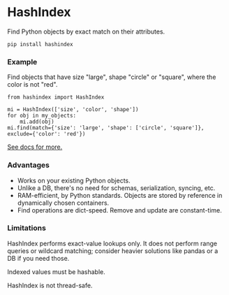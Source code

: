 # HashIndex

Find Python objects by exact match on their attributes.

`pip install hashindex`

### Example

Find objects that have size "large", shape "circle" or "square", where the color is not "red".

```
from hashindex import HashIndex

mi = HashIndex(['size', 'color', 'shape'])
for obj in my_objects:
    mi.add(obj)
mi.find(match={'size': 'large', 'shape': ['circle', 'square']}, exclude={'color': 'red'})
```

[See docs for more.]()

### Advantages

 * Works on your existing Python objects.
 * Unlike a DB, there's no need for schemas, serialization, syncing, etc.
 * RAM-efficient, by Python standards. Objects are stored by reference in dynamically chosen containers.
 * Find operations are dict-speed. Remove and update are constant-time.

### Limitations

HashIndex performs exact-value lookups only. It does not perform range queries or wildcard matching; consider 
heavier solutions like pandas or a DB if you need those.

Indexed values must be hashable.

HashIndex is not thread-safe.